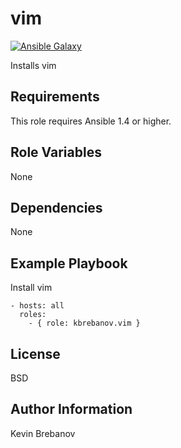 vim
===

[![Ansible Galaxy](https://img.shields.io/badge/galaxy-kbrebanov.vim-660198.svg)](https://galaxy.ansible.com/list#/roles/3952)

Installs vim

Requirements
------------

This role requires Ansible 1.4 or higher.

Role Variables
--------------

None

Dependencies
------------

None

Example Playbook
----------------

Install vim
```
- hosts: all
  roles:
    - { role: kbrebanov.vim }
```

License
-------

BSD

Author Information
------------------

Kevin Brebanov
